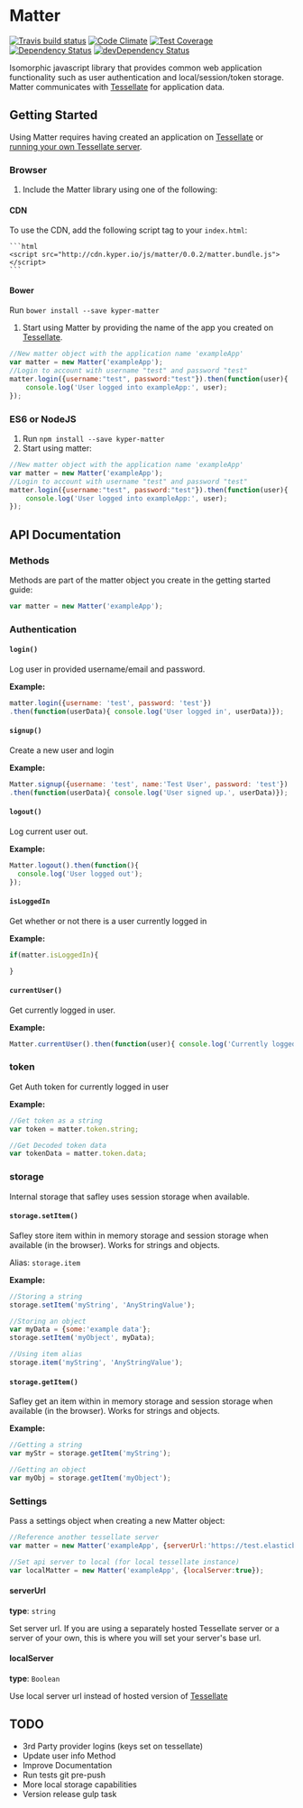 # Matter

[![Travis build status](https://travis-ci.org/KyperTech/matter.svg?branch=master)](https://travis-ci.org/kypertech/matter)
[![Code Climate](https://codeclimate.com/github/KyperTech/matter/badges/gpa.svg)](https://codeclimate.com/github/kypertech/matter)
[![Test Coverage](https://codeclimate.com/github/KyperTech/matter/badges/coverage.svg)](https://codeclimate.com/github/KyperTech/matter)
[![Dependency Status](https://david-dm.org/kypertech/matter.svg)](https://david-dm.org/kypertech/matter)
[![devDependency Status](https://david-dm.org/kypertech/matter/dev-status.svg)](https://david-dm.org/kypertech/matter#info=devDependencies)

Isomorphic javascript library that provides common web application functionality such as user authentication and local/session/token storage. Matter communicates with [Tessellate](https://github.com/KyperTech/tessellate) for application data.

## Getting Started

Using Matter requires having created an application on [Tessellate](http://tessellate.elasticbeanstalk.com) or [running your own Tessellate server]().

### Browser
1. Include the Matter library using one of the following:
  
  #### CDN

  To use the CDN, add the following script tag to your `index.html`:
    
    ```html
    <script src="http://cdn.kyper.io/js/matter/0.0.2/matter.bundle.js"></script>
    ```
  #### Bower
  Run `bower install --save kyper-matter`

1. Start using Matter by providing the name of the app you created on [Tessellate](http://tessellate.elasticbeanstalk.com).

  ```javascript
  //New matter object with the application name 'exampleApp'
  var matter = new Matter('exampleApp');
  //Login to account with username "test" and password "test"
  matter.login({username:"test", password:"test"}).then(function(user){
      console.log('User logged into exampleApp:', user);
  });
  ```

### ES6 or NodeJS
1. Run `npm install --save kyper-matter`
2. Start using matter:
```javascript
//New matter object with the application name 'exampleApp'
var matter = new Matter('exampleApp');
//Login to account with username "test" and password "test"
matter.login({username:"test", password:"test"}).then(function(user){
    console.log('User logged into exampleApp:', user);
});
```

## API Documentation

### Methods
Methods are part of the matter object you create in the getting started guide:

```javascript
var matter = new Matter('exampleApp');
```
### Authentication

#### `login()`

Log user in provided username/email and password.

**Example:**
```javascript
matter.login({username: 'test', password: 'test'})
.then(function(userData){ console.log('User logged in', userData)});
```

#### `signup()`

Create a new user and login

**Example:**
```javascript
Matter.signup({username: 'test', name:'Test User', password: 'test'})
.then(function(userData){ console.log('User signed up.', userData)});
```
#### `logout()`

Log current user out.

**Example:**
```javascript
Matter.logout().then(function(){ 
  console.log('User logged out');
});
```

#### `isLoggedIn`

Get whether or not there is a user currently logged in

**Example:**
```javascript
if(matter.isLoggedIn){

}
```

#### `currentUser()`

Get currently logged in user.

**Example:**
```javascript
Matter.currentUser().then(function(user){ console.log('Currently logged in user:', user)});
```


### token
Get Auth token for currently logged in user

**Example:**
```javascript
//Get token as a string
var token = matter.token.string;

//Get Decoded token data
var tokenData = matter.token.data;

```

### storage

Internal storage that safley uses session storage when available.

#### `storage.setItem()`

Safley store item within in memory storage and session storage when available (in the browser). Works for strings and objects.

Alias: `storage.item`

**Example:**

```javascript
//Storing a string
storage.setItem('myString', 'AnyStringValue');

//Storing an object
var myData = {some:'example data'};
storage.setItem('myObject', myData);

//Using item alias
storage.item('myString', 'AnyStringValue');

```
#### `storage.getItem()`

Safley get an item within in memory storage and session storage when available (in the browser). Works for strings and objects.

**Example:**

```javascript
//Getting a string
var myStr = storage.getItem('myString');

//Getting an object
var myObj = storage.getItem('myObject');
```

### Settings
Pass a settings object when creating a new Matter object:

```javascript
//Reference another tessellate server
var matter = new Matter('exampleApp', {serverUrl:'https://test.elasticbeanstalk.com'});

//Set api server to local (for local tessellate instance)
var localMatter = new Matter('exampleApp', {localServer:true});

```
#### serverUrl
**type**: `string`

Set server url. If you are using a separately hosted Tessellate server or a server of your own, this is where you will set your server's base url.

#### localServer 
**type**: `Boolean`

Use local server url instead of hosted version of [Tessellate](http://tessellate.elasticbeanstalk.com)


## TODO
* 3rd Party provider logins (keys set on tessellate)
* Update user info Method
* Improve Documentation
* Run tests git pre-push
* More local storage capabilities
* Version release gulp task

